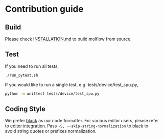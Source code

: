 # Contribution guide

## Build

Please check [INSTALLATION.md](./INSTALLATION.md) to build molflow from source.

## Test

If you need to run all tests,

```sh
./run_pytest.sh
```

If you would like to run a single test, e.g. tests/device/test_spu.py,

```sh
python -m unittest tests/device/test_spu.py
```

## Coding Style

We prefer [black](https://github.com/psf/black) as our code formatter. For various editor users,
please refer to [editor integration](https://black.readthedocs.io/en/stable/integrations/editors.html).
Pass `-S, --skip-string-normalization` to [black](https://github.com/psf/black) to avoid string quotes or prefixes normalization.
